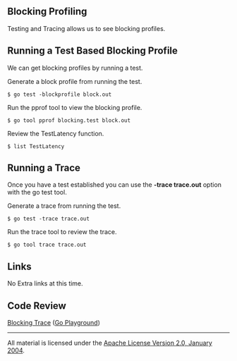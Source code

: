 ## Blocking Profiling

Testing and Tracing allows us to see blocking profiles.

## Running a Test Based Blocking Profile

We can get blocking profiles by running a test.

Generate a block profile from running the test.

	$ go test -blockprofile block.out

Run the pprof tool to view the blocking profile.

	$ go tool pprof blocking.test block.out

Review the TestLatency function.

	$ list TestLatency

## Running a Trace

Once you have a test established you can use the **-trace trace.out** option with the go test tool.

Generate a trace from running the test.

	$ go test -trace trace.out

Run the trace tool to review the trace.

	$ go tool trace trace.out

## Links

No Extra links at this time.

## Code Review

[Blocking Trace](blocking_test.go) ([Go Playground](https://play.golang.org/p/cjqIVeAwHz)) 
___
All material is licensed under the [Apache License Version 2.0, January 2004](http://www.apache.org/licenses/LICENSE-2.0).
